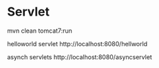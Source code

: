 Servlet
=======

mvn clean tomcat7:run

helloworld servlet
http://localhost:8080/hellworld

asynch servlets
http://localhost:8080/asyncservlet